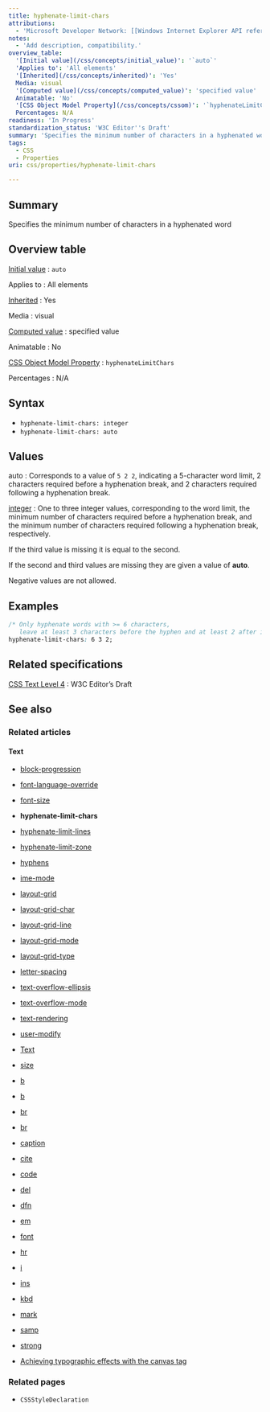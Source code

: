 ```yaml
---
title: hyphenate-limit-chars
attributions:
  - 'Microsoft Developer Network: [[Windows Internet Explorer API reference](http://msdn.microsoft.com/en-us/library/ie/hh828809%28v=vs.85%29.aspx) Article]'
notes:
  - 'Add description, compatibility.'
overview_table:
  '[Initial value](/css/concepts/initial_value)': '`auto`'
  'Applies to': 'All elements'
  '[Inherited](/css/concepts/inherited)': 'Yes'
  Media: visual
  '[Computed value](/css/concepts/computed_value)': 'specified value'
  Animatable: 'No'
  '[CSS Object Model Property](/css/concepts/cssom)': '`hyphenateLimitChars`'
  Percentages: N/A
readiness: 'In Progress'
standardization_status: 'W3C Editor''s Draft'
summary: 'Specifies the minimum number of characters in a hyphenated word'
tags:
  - CSS
  - Properties
uri: css/properties/hyphenate-limit-chars

---
```

## Summary

Specifies the minimum number of characters in a hyphenated word

## Overview table

[Initial value](/css/concepts/initial_value)
:   `auto`

Applies to
:   All elements

[Inherited](/css/concepts/inherited)
:   Yes

Media
:   visual

[Computed value](/css/concepts/computed_value)
:   specified value

Animatable
:   No

[CSS Object Model Property](/css/concepts/cssom)
:   `hyphenateLimitChars`

Percentages
:   N/A

## Syntax

-   `hyphenate-limit-chars: integer`
-   `hyphenate-limit-chars: auto`

## Values

auto
:   Corresponds to a value of `5 2 2`, indicating a 5-character word limit, 2 characters required before a hyphenation break, and 2 characters required following a hyphenation break.

[integer](/css/data_types/integer)
:   One to three integer values, corresponding to the word limit, the minimum number of characters required before a hyphenation break, and the minimum number of characters required following a hyphenation break, respectively.

If the third value is missing it is equal to the second.

If the second and third values are missing they are given a value of **auto**.

Negative values are not allowed.

## Examples

``` css
/* Only hyphenate words with >= 6 characters,
   leave at least 3 characters before the hyphen and at least 2 after it */
hyphenate-limit-chars: 6 3 2;
```

## Related specifications

[CSS Text Level 4](http://dev.w3.org/csswg/css-text-4/#hyphenate-limit-chars)
:   W3C Editor’s Draft

## See also

### Related articles

#### Text

-   [block-progression](/css/properties/block-progression)

-   [font-language-override](/css/properties/font-language-override)

-   [font-size](/css/properties/font-size)

-   **hyphenate-limit-chars**

-   [hyphenate-limit-lines](/css/properties/hyphenate-limit-lines)

-   [hyphenate-limit-zone](/css/properties/hyphenate-limit-zone)

-   [hyphens](/css/properties/hyphens)

-   [ime-mode](/css/properties/ime-mode)

-   [layout-grid](/css/properties/layout-grid)

-   [layout-grid-char](/css/properties/layout-grid-char)

-   [layout-grid-line](/css/properties/layout-grid-line)

-   [layout-grid-mode](/css/properties/layout-grid-mode)

-   [layout-grid-type](/css/properties/layout-grid-type)

-   [letter-spacing](/css/properties/letter-spacing)

-   [text-overflow-ellipsis](/css/properties/text-overflow-ellipsis)

-   [text-overflow-mode](/css/properties/text-overflow-mode)

-   [text-rendering](/css/properties/text-rendering)

-   [user-modify](/css/properties/user-modify)

-   [Text](/css/text)

-   [size](/html/attributes/size)

-   [b](/html/elements/b)

-   [b](/html/elements/b/ja)

-   [br](/html/elements/br)

-   [br](/html/elements/br/ja)

-   [caption](/html/elements/caption)

-   [cite](/html/elements/cite)

-   [code](/html/elements/code)

-   [del](/html/elements/del)

-   [dfn](/html/elements/dfn)

-   [em](/html/elements/em)

-   [font](/html/elements/font)

-   [hr](/html/elements/hr)

-   [i](/html/elements/i)

-   [ins](/html/elements/ins)

-   [kbd](/html/elements/kbd)

-   [mark](/html/elements/mark)

-   [samp](/html/elements/samp)

-   [strong](/html/elements/strong)

-   [Achieving typographic effects with the canvas tag](/tutorials/canvas_texteffects)

### Related pages

-   `CSSStyleDeclaration`

